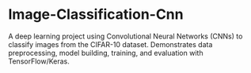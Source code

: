 # Image-Classification-Cnn
A deep learning project using Convolutional Neural Networks (CNNs) to classify images from the CIFAR-10 dataset. Demonstrates data preprocessing, model building, training, and evaluation with TensorFlow/Keras.
